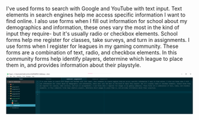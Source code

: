 I've used forms to search with Google and YouTube with text input. Text elements in search engines help me access specific information I want to find online. I also use forms when I fill out information for school about my demographics and information, these ones vary the most in the kind of input they require- but it's usually radio or checkbox elements. School forms help me register for classes, take surveys, and turn in assignments. I use forms when I register for leagues in my gaming community. These forms are a combination of text, radio, and checkbox elements. In this community forms help identify players, determine which league to place them in, and provides information about their playstyle.

![screenshot](./images/assignment7screenshot.png)
